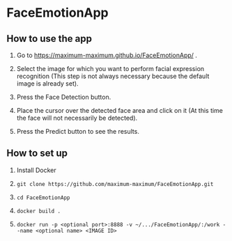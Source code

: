 # FaceEmotionApp

## How to use the app

1. Go to https://maximum-maximum.github.io/FaceEmotionApp/ .

2. Select the image for which you want to perform facial expression recognition (This step is not always necessary because the default image is already set).

3. Press the Face Detection button.

4. Place the cursor over the detected face area and click on it (At this time the face will not necessarily be detected).

5. Press the Predict button to see the results.

## How to set up

1. Install Docker

2. `git clone https://github.com/maximum-maximum/FaceEmotionApp.git`

3. `cd FaceEmotionApp`

4. `docker build .`

5. `docker run -p <optional port>:8888 -v ~/.../FaceEmotionApp/:/work --name <optional name> <IMAGE ID>`
